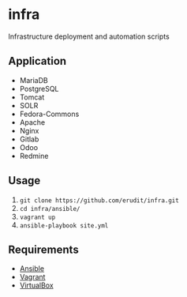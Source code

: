 # infra
Infrastructure deployment and automation scripts

## Application

- MariaDB
- PostgreSQL
- Tomcat
- SOLR
- Fedora-Commons
- Apache
- Nginx
- Gitlab
- Odoo
- Redmine

## Usage

1. `git clone https://github.com/erudit/infra.git`
2. `cd infra/ansible/`
3. `vagrant up`
4. `ansible-playbook site.yml`

## Requirements

* [Ansible](http://www.ansible.com/)
* [Vagrant](https://www.vagrantup.com/)
* [VirtualBox](https://www.virtualbox.org/)
